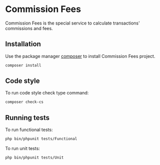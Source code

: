 # Commission Fees



Commission Fees is the special service to calculate transactions' commissions and fees.  

## Installation

Use the package manager [composer](https://getcomposer.org/) to install Commission Fees project.

```bash
composer install
```

## Code style

To run code style check type command:

```bash
composer check-cs
```

## Running tests

To run functional tests:

```bash
php bin/phpunit tests/Functional
```

To run unit tests:

```bash
php bin/phpunit tests/Unit
```
